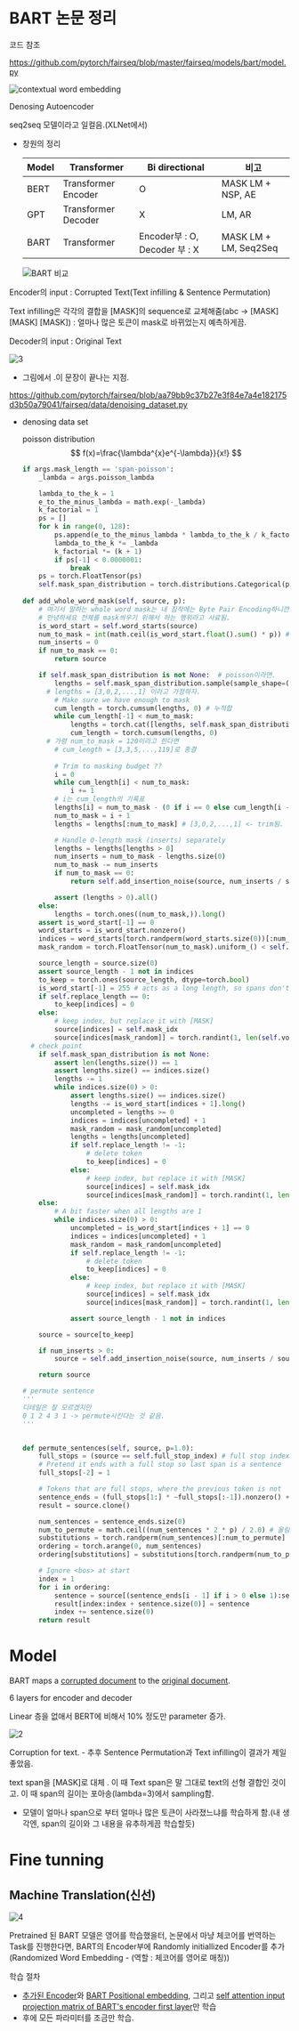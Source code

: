 # BART 논문 정리

코드 참조

https://github.com/pytorch/fairseq/blob/master/fairseq/models/bart/model.py 

![contextual word embedding](https://github.com/Chuck2Win/Paper_Review/blob/master/image/diagram.png)  


Denosing Autoencoder  

seq2seq 모델이라고 일컬음.(XLNet에서)  

- 창원의 정리

  | Model | Transformer         | Bi directional                | 비고          |
  | ----- | ------------------- | ----------------------------- | ------------- |
  | BERT  | Transformer Encoder | O                             | MASK LM + NSP, AE |
  | GPT   | Transformer Decoder | X                             | LM, AR            |
  | BART  | Transformer         | Encoder부 : O, Decoder 부 : X | MASK LM + LM, Seq2Seq  |

  ![BART 비교](https://github.com/Chuck2Win/Paper_Review/blob/master/BART/BART%20%EB%B9%84%EA%B5%90.png)

Encoder의 input : Corrupted Text(Text infilling & Sentence Permutation)

Text infilling은 각각의 결합을 [MASK]의 sequence로 교체해줌(abc -> [MASK] [MASK] [MASK]) : 얼마나 많은 토큰이 mask로 바뀌었는지 예측하게끔.

Decoder의 input :  Original Text



![3](https://github.com/Chuck2Win/Paper_Review/blob/master/BART/3.png)

- 그림에서 .이 문장이 끝나는 지점.

  

https://github.com/pytorch/fairseq/blob/aa79bb9c37b27e3f84e7a4e182175d3b50a79041/fairseq/data/denoising_dataset.py

- denosing data set

  poisson distribution
  $$
  f(x)=\frac{\lambda^{x}e^{-\lambda}}{x!}
  $$
  

  ```python
  if args.mask_length == 'span-poisson':
      _lambda = args.poisson_lambda
  
      lambda_to_the_k = 1
      e_to_the_minus_lambda = math.exp(-_lambda)
      k_factorial = 1
      ps = []
      for k in range(0, 128):
          ps.append(e_to_the_minus_lambda * lambda_to_the_k / k_factorial)
          lambda_to_the_k *= _lambda
          k_factorial *= (k + 1)
          if ps[-1] < 0.0000001:
              break
      ps = torch.FloatTensor(ps)
      self.mask_span_distribution = torch.distributions.Categorical(ps) # 길이가 0부터 127까지 존재함.
      
  def add_whole_word_mask(self, source, p):
      # 여기서 말하는 whole word mask는 내 짐작에는 Byte Pair Encoding하니깐, 안녕하세요 -> _안녕 _하세요 이렇게 되면
      # 안녕하세요 전체를 mask씌우기 위해서 하는 행위라고 사료됨.
      is_word_start = self.word_starts(source)
      num_to_mask = int(math.ceil(is_word_start.float().sum() * p)) # 올림
      num_inserts = 0
      if num_to_mask == 0:
          return source
  
      if self.mask_span_distribution is not None:  # poisson이라면.
          lengths = self.mask_span_distribution.sample(sample_shape=(num_to_mask,))
  		# lengths = [3,0,2,...,1] 이라고 가정하자.	
          # Make sure we have enough to mask
          cum_length = torch.cumsum(lengths, 0) # 누적합
          while cum_length[-1] < num_to_mask:
              lengths = torch.cat([lengths, self.mask_span_distribution.sample(sample_shape=(num_to_mask,))], dim=0)
              cum_length = torch.cumsum(lengths, 0)
  		# 가령 num_to_mask = 120이라고 한다면
          # cum_length = [3,3,5,...,119]로 종결
          
          # Trim to masking budget ??
          i = 0
          while cum_length[i] < num_to_mask:
              i += 1
          # i는 cum_length의 기록표
          lengths[i] = num_to_mask - (0 if i == 0 else cum_length[i - 1]) # 예시로는 1이 됨.
          num_to_mask = i + 1
          lengths = lengths[:num_to_mask] # [3,0,2,...,1] <- trim됨.
  
          # Handle 0-length mask (inserts) separately
          lengths = lengths[lengths > 0]
          num_inserts = num_to_mask - lengths.size(0)
          num_to_mask -= num_inserts
          if num_to_mask == 0:
              return self.add_insertion_noise(source, num_inserts / source.size(0))
  
          assert (lengths > 0).all()
      else:
          lengths = torch.ones((num_to_mask,)).long()
      assert is_word_start[-1] == 0
      word_starts = is_word_start.nonzero()
      indices = word_starts[torch.randperm(word_starts.size(0))[:num_to_mask]].squeeze(1)
      mask_random = torch.FloatTensor(num_to_mask).uniform_() < self.random_ratio
  
      source_length = source.size(0)
      assert source_length - 1 not in indices
      to_keep = torch.ones(source_length, dtype=torch.bool)
      is_word_start[-1] = 255 # acts as a long length, so spans don't go over the end of doc
      if self.replace_length == 0:
          to_keep[indices] = 0
      else:
          # keep index, but replace it with [MASK]
          source[indices] = self.mask_idx
          source[indices[mask_random]] = torch.randint(1, len(self.vocab), size=(mask_random.sum(),))
  	# check point
      if self.mask_span_distribution is not None:
          assert len(lengths.size()) == 1
          assert lengths.size() == indices.size()
          lengths -= 1
          while indices.size(0) > 0:
              assert lengths.size() == indices.size()
              lengths -= is_word_start[indices + 1].long()
              uncompleted = lengths >= 0
              indices = indices[uncompleted] + 1
              mask_random = mask_random[uncompleted]
              lengths = lengths[uncompleted]
              if self.replace_length != -1:
                  # delete token
                  to_keep[indices] = 0
              else:
                  # keep index, but replace it with [MASK]
                  source[indices] = self.mask_idx
                  source[indices[mask_random]] = torch.randint(1, len(self.vocab), size=(mask_random.sum(),))
      else:
          # A bit faster when all lengths are 1
          while indices.size(0) > 0:
              uncompleted = is_word_start[indices + 1] == 0
              indices = indices[uncompleted] + 1
              mask_random = mask_random[uncompleted]
              if self.replace_length != -1:
                  # delete token
                  to_keep[indices] = 0
              else:
                  # keep index, but replace it with [MASK]
                  source[indices] = self.mask_idx
                  source[indices[mask_random]] = torch.randint(1, len(self.vocab), size=(mask_random.sum(),))
  
              assert source_length - 1 not in indices
  
      source = source[to_keep]
  
      if num_inserts > 0:
          source = self.add_insertion_noise(source, num_inserts / source.size(0))
  
      return source
  ```

  ```python
  # permute sentence 
  '''
  디테일은 잘 모르겠지만
  0 1 2 4 3 1 -> permute시킨다는 것 같음.
  '''
  
  
  def permute_sentences(self, source, p=1.0):
      full_stops = (source == self.full_stop_index) # full stop index : . 구두점임. 끝나는 index라고 생각하면 될 듯.
      # Pretend it ends with a full stop so last span is a sentence
      full_stops[-2] = 1
  
      # Tokens that are full stops, where the previous token is not
      sentence_ends = (full_stops[1:] * ~full_stops[:-1]).nonzero() + 2 # ~표시-여집합 개념이네.
      result = source.clone()
  
      num_sentences = sentence_ends.size(0)
      num_to_permute = math.ceil((num_sentences * 2 * p) / 2.0) # 올림
      substitutions = torch.randperm(num_sentences)[:num_to_permute]
      ordering = torch.arange(0, num_sentences)
      ordering[substitutions] = substitutions[torch.randperm(num_to_permute)]
  
      # Ignore <bos> at start
      index = 1
      for i in ordering:
          sentence = source[(sentence_ends[i - 1] if i > 0 else 1):sentence_ends[i]]
          result[index:index + sentence.size(0)] = sentence
          index += sentence.size(0)
      return result
  ```

  

# Model

BART maps a <u>corrupted document</u> to the <u>original document</u>.

6 layers for encoder and decoder

Linear 층을 없애서 BERT에 비해서 10% 정도만 parameter 증가.

![2](https://github.com/Chuck2Win/Paper_Review/blob/master/BART/2.png)



Corruption for text. - 추후 Sentence Permutation과 Text infilling이 결과가 제일 좋았음.



text span을 [MASK]로 대체 . 이 때 Text span은 말 그대로 text의 선형 결합인 것이고. 이 때 span의 길이는 포아송(lambda=3)에서 sampling함.

- 모델이 얼마나 span으로 부터 얼마나 많은 토큰이 사라졌느냐를 학습하게 함.(내 생각엔, span의 길이와 그 내용을 유추하게끔 학습할듯)



# Fine tunning

## Machine Translation(신선)

![4](https://github.com/Chuck2Win/Paper_Review/blob/master/BART/4.png)

Pretrained 된 BART 모델은 영어를 학습했을터, 논문에서 마냥 체코어를 번역하는 Task를 진행한다면, BART의 Encoder부에 Randomly initiallized Encoder를 추가(Randomized Word Embedding - (역할 : 체코어를 영어로 매칭))

학습 절차

- <u>추가된 Encoder</u>와 <u>BART Positional embedding</u>, 그리고 <u>self attention input projection matrix of BART's encoder first layer</u>만 학습
- 후에 모든 파라미터를 조금만 학습.
